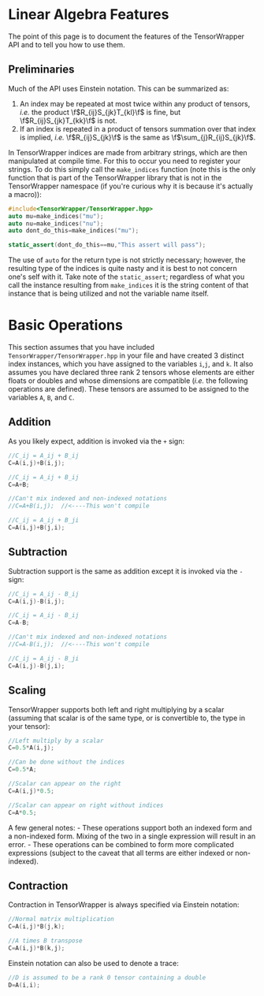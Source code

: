Linear Algebra Features
=======================

The point of this page is to document the features of the TensorWrapper API and
to tell you how to use them.

Preliminaries
-------------

Much of the API uses Einstein notation.  This can be summarized as:

1. An index may be repeated at most twice within any product of tensors, *i.e.*
   the product \f$R_{ij}S_{jk}T_{kl}\f$ is fine, but \f$R_{ij}S_{jk}T_{kk}\f$ is
   not.
2. If an index is repeated in a product of tensors summation over that index is
   implied, *i.e.* \f$R_{ij}S_{jk}\f$ is the same as \f$\sum_{j}R_{ij}S_{jk}\f$.

In TensorWrapper indices are made from arbitrary strings, which are then
manipulated at compile time.  For this to occur you need to register your
strings.  To do this simply call the `make_indices` function (note this is the
only function that is part of the TensorWrapper library that is not in the
TensorWrapper namespace (if you're curious why it is because it's actually a
macro)):

```.cpp
#include<TensorWrapper/TensorWrapper.hpp>
auto mu=make_indices("mu");
auto nu=make_indices("nu");
auto dont_do_this=make_indices("mu");

static_assert(dont_do_this==mu,"This assert will pass");
```

The use of `auto` for the return type is not strictly necessary; however, the
resulting type of the indices is quite nasty and it is best to not concern one's
self with it.  Take note of the `static_assert`; regardless of what you call
the instance resulting from `make_indices` it is the string content of that
instance that is being utilized and not the variable name itself.

Basic Operations
================

This section assumes that you have included `TensorWrapper/TensorWrapper.hpp` in
your file and have created 3 distinct index instances, which you have assigned
to the variables `i`,`j`, and `k`.  It also assumes you have declared three
rank 2 tensors whose elements are either floats or doubles and whose dimensions
are compatible (*i.e.* the following operations are defined).  These tensors are
assumed to be assigned to the variables `A`, `B`, and `C`.

## Addition

As you likely expect, addition is invoked via the `+` sign:
```.cpp
//C_ij = A_ij + B_ij
C=A(i,j)+B(i,j);

//C_ij = A_ij + B_ij
C=A+B;

//Can't mix indexed and non-indexed notations
//C=A+B(i,j);  //<----This won't compile

//C_ij = A_ij + B_ji
C=A(i,j)+B(j,i);
```

## Subtraction

Subtraction support is the same as addition except it is invoked via the `-`
sign:

```.cpp
//C_ij = A_ij - B_ij
C=A(i,j)-B(i,j);

//C_ij = A_ij - B_ij
C=A-B;

//Can't mix indexed and non-indexed notations
//C=A-B(i,j);  //<----This won't compile

//C_ij = A_ij - B_ji
C=A(i,j)-B(j,i);
```

## Scaling

TensorWrapper supports both left and right multiplying by a scalar (assuming
that scalar is of the same type, or is convertible to, the type in your tensor):

```.cpp
//Left multiply by a scalar
C=0.5*A(i,j);

//Can be done without the indices
C=0.5*A;

//Scalar can appear on the right
C=A(i,j)*0.5;

//Scalar can appear on right without indices
C=A*0.5;
```

A few general notes:
    - These operations support both an indexed form and a non-indexed form.
      Mixing of the two in a single expression will result in an error.
    - These operations can be combined to form more complicated expressions
      (subject to the caveat that all terms are either indexed or non-indexed).

Contraction
-----------

Contraction in TensorWrapper is always specified via Einstein notation:

```.cpp
//Normal matrix multiplication
C=A(i,j)*B(j,k);

//A times B transpose
C=A(i,j)*B(k,j);
```

Einstein notation can also be used to denote a trace:

```.cpp
//D is assumed to be a rank 0 tensor containing a double
D=A(i,i);
```
